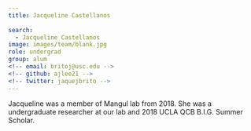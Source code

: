 ```yaml
---
title: Jacqueline Castellanos
 
search:
  - Jacqueline Castellanos
image: images/team/blank.jpg
role: undergrad
group: alum
<!-- email: britoj@usc.edu -->
<!-- github: ajlee21 -->
<!-- twitter: jaquejbrito -->
---
```


Jacqueline was a member of Mangul lab from 2018. She was a undergraduate researcher at our lab and 2018 UCLA QCB B.I.G. Summer Scholar. 
